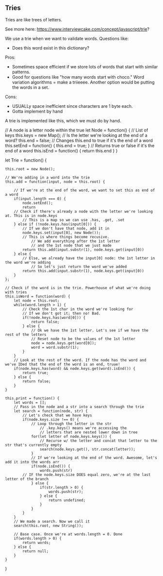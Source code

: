 
## Tries


Tries are like trees of letters.

See more here: https://www.interviewcake.com/concept/javascript/trie? 

We use a trie when we want to validate words. Questions like: 
- Does this word exist in this dictionary? 


Pros:
- Sometimes space efficient if we store lots of words that start with similar patterns.
- Good for questions like "how many words start with choco." Word variation algorithms = make a triieeee. Another option would be putting the words in a set. 

Cons:
- USUALLy space inefficient since characters are 1 byte each. 
- Gotta implement by hand 


A trie is implemented like this, which we must do by hand. 

// A node is a letter node within the true
let Node = function() {
    // List of keys
    this.keys = new Map();
    // Is the letter we're looking at the end of a word?
    this.end = false; 
    // Changes this.end to true if it's the end of a word
    this.setEnd = function() {
        this.end = true;
    }
    // Returns true or false if it's the end of a word
    this.isEnd = function() {
        return this.end
    }
}

let Trie = function() {

    this.root = new Node();

    // We're adding in a word into the trie
    this.add = function(input, node = this.root) {

        // If we're at the end of the word, we want to set this as end of a word 
        if(input.length === 0) {
            node.setEnd();
            return 
        // Check if there's already a node with the letter we're looking at. This is in node.keys 
            // This is a map so we can use .has, .get, .set
        } else if (!node.keys.has(input[0])) {
            // If we don't have that node, add it in 
            node.keys.set(input[0], new Node());
            // This is where things become recusive.
                // We add everything after the 1st letter
                // and the 1st node that we just made 
            return this.add(input.substr(1), node.keys.get(input[0))
        } else {
            // Else, we already have the input[0] node: the 1st letter in the word we're adding 
                // So let's just return the word we've added 
            return this.add(input.substr(1), node.keys.get(input[0))
        }
    };

    // Check if the word is in the trie. Powerhouse of what we're doing with tries
    this.isWord = function(word) {
        let node = this.root; 
        while(word.length > 1) {
            // Check the 1st char in the word we're looking for 
            // If we don't got it; then no! Bad.
            if(!node.keys.has(word[0])) {
                return false;
            } else {
                // Ok we have the 1st letter. Let's see if we have the rest of the letters 
                // Reset node to be the values of the 1st letter
                node = node.keys.get(word[0]); 
                word = word.substr(1);
            }
        }
        // Look at the rest of the word. If the node has the word and we've IDed that the end of the word is an end, truue! 
        if(node.keys.has(word) && node.keys.get(word).isEnd()) {
            return true;
        } else {
            return false;
        }
    }

    this.print = function() {
        let words = [];
        // Pass in the node and a str into a search through the trie
        let search = function(node, str) {
            // Let's check that we have keys
            if(node.keys.size !== 0) {
                // Loop through the letter in the str
                    // .key.keys() means we're accessing the 
                    // letters that are nested lower down in tree
                for(let letter of node.keys.keys()) {
                    // Recurse w/ the letter and concat that letter to the str that's currently empty
                    search(node.keys.get(), str.concat(letter));
                } 
                // If we're looking at the end of the word. Awesome, let's add it into the words arr
                if(node.isEnd()) {
                    words.push(str)
            // IF the node.keys.size DOES equal zero, we're at the last letter of the branch
                } else {
                    if(str.length > 0) {
                        words.push(str);
                    } else {
                        return undefined;
                    }
                }
            }
        }
        // We made a search. Now we call it 
        search(this.root, new String()); 
            
        // Base case. Once we're at words.length = 0. Done   
        if(words.length > 0) {
            return words;
        } else {
            return null;
        }
    }


}
 